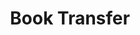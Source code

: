 ---
pid: '21'
_date: 31-Aug-34
derivativo_link: https://derivativo-4.library.columbia.edu/iiif/2/ldpd:341046/
dlc_link: https://dlc.library.columbia.edu/catalog/cul:zw3r2280x4
format: photographs
iiif_json: https://derivativo-4.library.columbia.edu/iiif/2/ldpd:341046/info.json
name: Boldtman, J.
native_jpg: https://derivativo-4.library.columbia.edu/iiif/2/ldpd:341046/full/!768,768/0/native.jpg
shelf_location: Box no. MS 138, Folder no. Folder 9, Historical Photograph Collection
subjects: College campuses; New York (N.Y.)
summary: 31 August 1934. Boxes of books loaded onto the book chute next to the Alma
  Mater on their way across campus. Between August 20 and September 19, 1934 student
  workers and professional movers moved books from their original home in Low Library
  to their new home in South Hall (Butler Library).
title: Book Transfer
permalink: /photos/21/
layout: photo-page
---